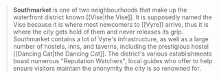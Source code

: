 > **Southmarket** is one of two neighbourhoods that make up the waterfront district known [[Vise|the Vise]]. It is supposedly named the Vise because it is where most newcomers to [[Vyre]] arrive, thus it is where the city gets hold of them and never releases its grip. Southmarket contains a lot of Vyre's infrastructure, as well as a large number of hostels, inns, and taverns, including the prestigious hostel [[Dancing Cat|the Dancing Cat]]. The district's various establishments boast numerous "Reputation Watchers", local guides who offer to help ensure visitors maintain the anonymity the city is so renowned for.








